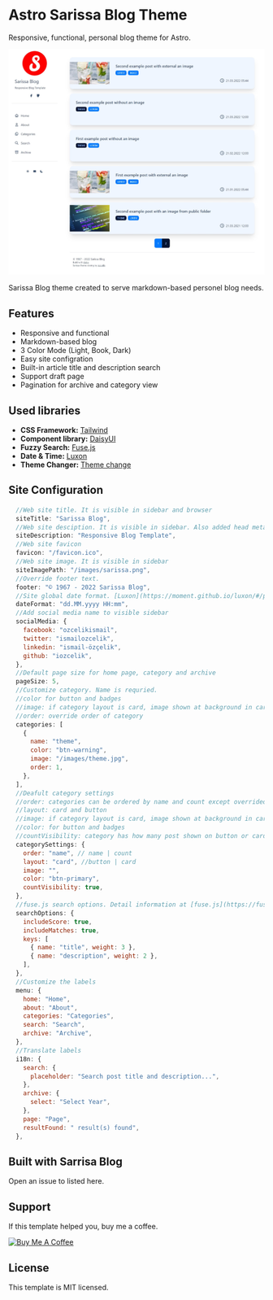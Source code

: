 # Astro Sarissa Blog Theme

Responsive, functional, personal blog theme for Astro.

![Screenshot](./public/images/Screenshot.jpg)

Sarissa Blog theme created to serve markdown-based personel blog needs.

## Features

- Responsive and functional
- Markdown-based blog
- 3 Color Mode (Light, Book, Dark)
- Easy site configration
- Built-in article title and description search
- Support draft page
- Pagination for archive and category view

## Used libraries

- **CSS Framework:** [Tailwind](https://tailwindcss.com/)
- **Component library:** [DaisyUI](https://daisyui.com/)
- **Fuzzy Search:** [Fuse.js](https://fusejs.io/)
- **Date & Time:** [Luxon](https://moment.github.io/luxon/#/)
- **Theme Changer:** [Theme change](https://github.com/saadeghi/theme-change)

## Site Configuration

```cjs
  //Web site title. It is visible in sidebar and browser
  siteTitle: "Sarissa Blog",
  //Web site desciption. It is visible in sidebar. Also added head meta data.
  siteDescription: "Responsive Blog Template",
  //Web site favicon
  favicon: "/favicon.ico",
  //Web site image. It is visible in sidebar
  siteImagePath: "/images/sarissa.png",
  //Override footer text.
  footer: "© 1967 - 2022 Sarissa Blog",
  //Site global date format. [Luxon](https://moment.github.io/luxon/#/parsing?id=table-of-tokens)
  dateFormat: "dd.MM.yyyy HH:mm",
  //Add social media name to visible sidebar
  socialMedia: {
    facebook: "ozcelikismail",
    twitter: "ismailozcelik",
    linkedin: "ismail-özçelik",
    github: "iozcelik",
  },
  //Default page size for home page, category and archive
  pageSize: 5,
  //Customize category. Name is requried.
  //color for button and badges
  //image: if category layout is card, image shown at background in card.
  //order: override order of category
  categories: [
    {
      name: "theme",
      color: "btn-warning",
      image: "/images/theme.jpg",
      order: 1,
    },
  ],
  //Deafult category settings
  //order: categories can be ordered by name and count except overrided categories
  //layout: card and button
  //image: if category layout is card, image shown at background in card.
  //color: for button and badges
  //countVisibility: category has how many post shown on button or card
  categorySettings: {
    order: "name", // name | count
    layout: "card", //button | card
    image: "",
    color: "btn-primary",
    countVisibility: true,
  },
  //fuse.js search options. Detail information at [fuse.js](https://fusejs.io/api/options.html)
  searchOptions: {
    includeScore: true,
    includeMatches: true,
    keys: [
      { name: "title", weight: 3 },
      { name: "description", weight: 2 },
    ],
  },
  //Customize the labels
  menu: {
    home: "Home",
    about: "About",
    categories: "Categories",
    search: "Search",
    archive: "Archive",
  },
  //Translate labels
  i18n: {
    search: {
      placeholder: "Search post title and description...",
    },
    archive: {
      select: "Select Year",
    },
    page: "Page",
    resultFound: " result(s) found",
  },
```

## Built with Sarrisa Blog

Open an issue to listed here.

## Support

If this template helped you, buy me a coffee.

<a href="https://www.buymeacoffee.com/ismailozcelik" target="_blank"><img src="https://cdn.buymeacoffee.com/buttons/v2/default-yellow.png" alt="Buy Me A Coffee" style="height: 60px !important;width: 217px !important;" ></a>

## License

This template is MIT licensed. 
